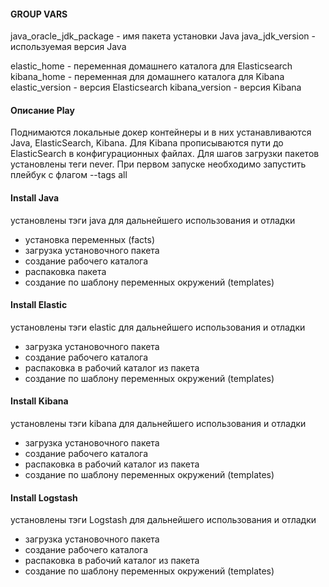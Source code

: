 #### GROUP VARS

java_oracle_jdk_package - имя пакета установки Java
java_jdk_version - используемая версия Java

elastic_home - переменная домашнего каталога для Elasticsearch
kibana_home - переменная для домашнего каталога для Kibana
elastic_version - версия Elasticsearch
kibana_version - версия Kibana

#### Описание Play

Поднимаются локальные докер контейнеры и в них устанавливаются Java, ElasticSearch, Kibana. Для  Kibana прописываются пути до ElasticSearch в конфигурационных файлах.
Для шагов загрузки пакетов установлены теги never. При первом запуске необходимо запустить плейбук с флагом --tags all

#### Install Java

установлены тэги java для дальнейшего использования и отладки

- установка переменных (facts)
- загрузка установочного пакета
- создание рабочего каталога
- распаковка пакета
- создание по шаблону переменных окружений (templates)

#### Install Elastic

установлены тэги elastic для дальнейшего использования и отладки

- загрузка установочного пакета
- создание рабочего каталога
- распаковка в рабочий каталог из пакета
- создание по шаблону переменных окружений (templates)

#### Install Kibana

установлены тэги kibana для дальнейшего использования и отладки

- загрузка установочного пакета
- создание рабочего каталога
- распаковка в рабочий каталог из пакета
- создание по шаблону переменных окружений (templates)

#### Install Logstash

установлены тэги Logstash для дальнейшего использования и отладки

- загрузка установочного пакета
- создание рабочего каталога
- распаковка в рабочий каталог из пакета
- создание по шаблону переменных окружений (templates)